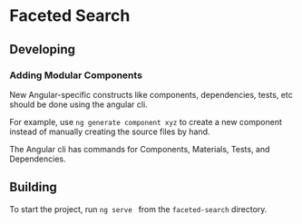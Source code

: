 # Faceted Search

## Developing

### Adding Modular Components

New Angular-specific constructs like components, dependencies, tests, etc should be done using the angular cli.

For example, use `ng generate component xyz` to create a new component instead of manually creating the source files by hand.

The Angular cli has commands for Components, Materials, Tests, and Dependencies.

## Building

To start the project, run `ng serve ` from the `faceted-search` directory.